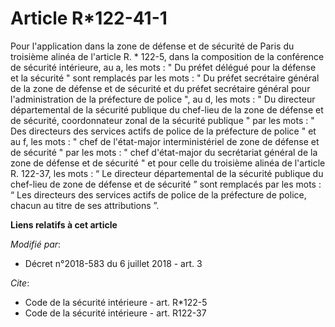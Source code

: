 # Article R*122-41-1

Pour l'application dans la zone de défense et de sécurité de Paris du troisième alinéa de l'article R. * 122-5, dans la
composition de la conférence de sécurité intérieure, au a, les mots : " Du préfet délégué pour la défense et la sécurité "
sont remplacés par les mots : " Du préfet secrétaire général de la zone de défense et de sécurité et du préfet secrétaire
général pour l'administration de la préfecture de police ", au d, les mots : " Du directeur départemental de la sécurité
publique du chef-lieu de la zone de défense et de sécurité, coordonnateur zonal de la sécurité publique " par les mots : "
Des directeurs des services actifs de police de la préfecture de police " et au f, les mots : " chef de l'état-major
interministériel de zone de défense et de sécurité " par les mots : " chef d'état-major du secrétariat général de la zone de
défense et de sécurité " et pour celle du troisième alinéa de l'article R. 122-37, les mots : “ Le directeur départemental de
la sécurité publique du chef-lieu de zone de défense et de sécurité ” sont remplacés par les mots : “ Les directeurs des
services actifs de police de la préfecture de police, chacun au titre de ses attributions ”.

**Liens relatifs à cet article**

_Modifié par_:

  - Décret n°2018-583 du 6 juillet 2018 - art. 3

_Cite_:

  - Code de la sécurité intérieure - art. R*122-5
  - Code de la sécurité intérieure - art. R122-37

